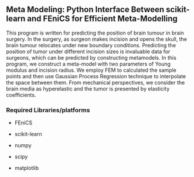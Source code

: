 ## Meta Modeling: Python Interface Between scikit-learn and FEniCS for Efficient Meta-Modelling
This program is written for predicting the position of brain tumour in brain surgery. In the surgery, as surgeon makes incision and opens the skull, the brain tumour relocates under new boundary conditions. Predicting the position of tumor under different incision sizes is invaluable data for surgeons, which can be predicted by constructing metamodels. In this program, we construct a meta-model with two parameters of Young modulus and incision radius. We employ FEM to calculated the sample points and then use Gaussian Process Regression technique to interpolate the space between them. From mechanical perspectives, we consider the brain media as hyperelastic and the tumor is presented by elasticity coefficients. 

### Required Libraries/platforms

* FEniCS 

* scikit-learn

* numpy

* scipy

* matplotlib
